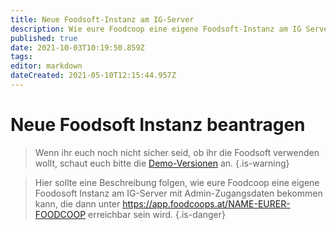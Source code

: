 ```yaml
---
title: Neue Foodsoft-Instanz am IG-Server 
description: Wie eure Foodcoop eine eigene Foodsoft-Instanz am IG Server bekommt
published: true
date: 2021-10-03T10:19:50.859Z
tags: 
editor: markdown
dateCreated: 2021-05-10T12:15:44.957Z
---
```


# Neue Foodsoft Instanz beantragen

> Wenn ihr euch noch nicht sicher seid, ob ihr die Foodsoft verwenden wollt, schaut euch bitte die [Demo-Versionen](/de/documentation/admin/foodsoft-demo) an.
{.is-warning}

> Hier sollte eine Beschreibung folgen, wie eure Foodcoop eine eigene Foodosoft Instanz am IG-Server mit Admin-Zugangsdaten bekommen kann, die dann unter https://app.foodcoops.at/NAME-EURER-FOODCOOP erreichbar sein wird.
{.is-danger}

